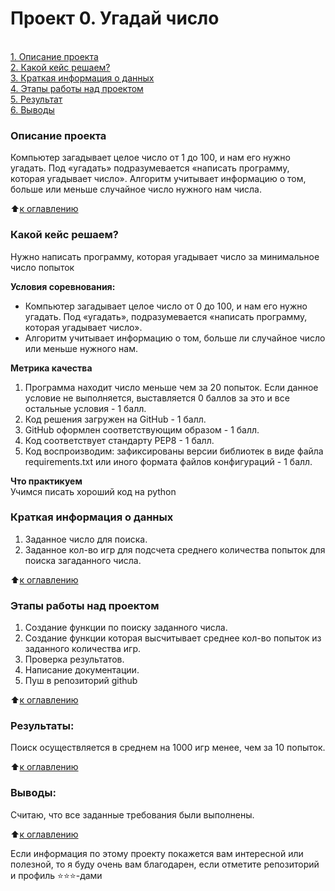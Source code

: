 # Проект 0. Угадай число

<a name="## Оглавление"></a>   
[1. Описание проекта](.README.md#Описание-проекта)  
[2. Какой кейс решаем?](.README.md#Какой-кейс-решаем)  
[3. Краткая информация о данных](.README.md#Краткая-информация-о-данных)  
[4. Этапы работы над проектом](.README.md#Этапы-работы-над-проектом)  
[5. Результат](.README.md#Результат)    
[6. Выводы](.README.md#Выводы) 

### Описание проекта    
Компьютер загадывает целое число от 1 до 100, и нам его нужно угадать. Под «угадать» подразумевается «написать программу, которая угадывает число».
Алгоритм учитывает информацию о том, больше или меньше случайное число нужного нам числа.

:arrow_up:[к оглавлению](_)


### Какой кейс решаем?    
Нужно написать программу, которая угадывает число за минимальное число попыток

**Условия соревнования:**  
- Компьютер загадывает целое число от 0 до 100, и нам его нужно угадать. Под «угадать», подразумевается «написать программу, которая угадывает число».
- Алгоритм учитывает информацию о том, больше ли случайное число или меньше нужного нам.

**Метрика качества**     
1. Программа находит число меньше чем за 20 попыток. Если данное условие не выполняется, выставляется 0 баллов за это и все остальные условия - 1 балл.
2. Код решения загружен на GitHub - 1 балл.
3. GitHub оформлен соответствующим образом - 1 балл.
4. Код соответствует стандарту PEP8 - 1 балл.
5. Код воспроизводим: зафиксированы версии библиотек в виде файла requirements.txt или иного формата файлов конфигураций - 1 балл.

**Что практикуем**     
Учимся писать хороший код на python


### Краткая информация о данных
1. Заданное число для поиска.
2. Заданное кол-во игр для подсчета среднего количества попыток для поиска загаданного числа.
  
:arrow_up:[к оглавлению](.README.md#Оглавление)


### Этапы работы над проектом  
1. Создание функции по поиску заданного числа.
2. Создание функции которая высчитывает среднее кол-во попыток из заданного количества игр.
3. Проверка результатов.
4. Написание документации.
5. Пуш в репозиторий github

:arrow_up:[к оглавлению](.README.md#Оглавление)


### Результаты:  
Поиск осуществляется в среднем на 1000 игр менее, чем за 10 попыток.

:arrow_up:[к оглавлению](.README.md#Оглавление)


### Выводы:  
Считаю, что все заданные требования были выполнены.

:arrow_up:[к оглавлению](.README.md#Оглавление)


Если информация по этому проекту покажется вам интересной или полезной, то я буду очень вам благодарен, если отметите репозиторий и профиль ⭐️⭐️⭐️-дами